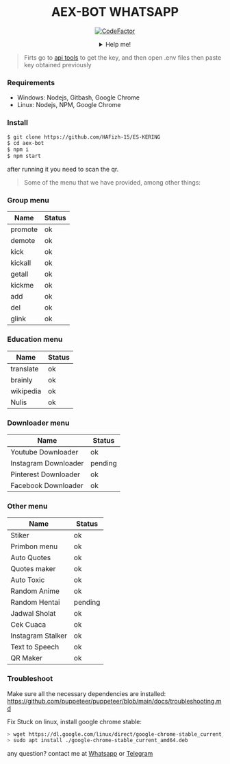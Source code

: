 <div align="center">

# AEX-BOT WHATSAPP
[![CodeFactor](https://www.codefactor.io/repository/github/ibnusyawall/aex-bot/badge/master)](https://www.codefactor.io/repository/github/ibnusyawall/aex-bot/overview/master)
<details>
 <summary>Help me!</summary>

 [Saweria](https://saweria.co/donate/ibnusyawall)

 [Paypal.me](https://paypal.me/syawal24)

</details>
</div>

> Firts go to [api tools](https://api.i-tech.id) to get the key, and then open .env files then paste key obtained previously

### Requirements
  - Windows: Nodejs, Gitbash, Google Chrome
  - Linux: Nodejs, NPM, Google Chrome

### Install

```sh
$ git clone https://github.com/HAFizh-15/ES-KERING
$ cd aex-bot
$ npm i
$ npm start
```

after running it you need to scan the qr.

> Some of the menu that we have provided, among other things:

### Group menu

| Name | Status |
| ------ | ------ |
| promote | ok |
| demote | ok |
| kick | ok |
| kickall | ok |
| getall | ok |
| kickme | ok |
| add | ok |
| del | ok |
| glink | ok |

### Education menu

| Name | Status |
| ------ | ------ |
| translate | ok |
| brainly | ok |
| wikipedia | ok |
| Nulis | ok |

### Downloader menu

| Name | Status |
| ------ | ------ |
| Youtube Downloader | ok |
| Instagram Downloader | pending |
| Pinterest Downloader | ok |
| Facebook Downloader | ok |

### Other menu

| Name | Status |
| ------ | ------ |
| Stiker | ok |
| Primbon menu | ok |
| Auto Quotes | ok |
| Quotes maker | ok |
| Auto Toxic | ok |
| Random Anime | ok |
| Random Hentai | pending |
| Jadwal Sholat | ok |
| Cek Cuaca | ok |
| Instagram Stalker | ok |
| Text to Speech | ok |
| QR Maker | ok |

### Troubleshoot
Make sure all the necessary dependencies are installed: https://github.com/puppeteer/puppeteer/blob/main/docs/troubleshooting.md

Fix Stuck on linux, install google chrome stable: 
```bash
> wget https://dl.google.com/linux/direct/google-chrome-stable_current_amd64.deb
> sudo apt install ./google-chrome-stable_current_amd64.deb
```

any question? contact me at [Whatsapp](https://wa.me/6282299265151) or [Telegram](https://t.me/isywl)
